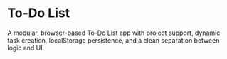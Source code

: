 # To-Do List
A modular, browser-based To-Do List app with project support, dynamic task creation, localStorage persistence, and a clean separation between logic and UI.
